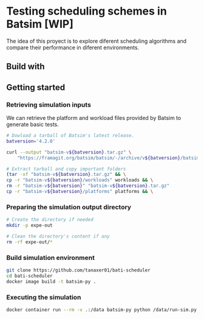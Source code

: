 # Testing scheduling schemes in Batsim [WIP]
The idea of this proyect is to explore diferent scheduling algorithms
and compare their performance in diferent environments.

## Build with

## Getting started
### Retrieving simulation inputs
We can retrieve the platform and workload files provided by Batsim to generate basic tests.

```bash
# Dowload a tarball of Batsim's latest release.
batversion='4.2.0'

curl --output "batsim-v${batversion}.tar.gz" \
    "https://framagit.org/batsim/batsim/-/archive/v${batversion}/batsim-v${batversion}.tar.gz"

# Extract tarball and copy important folders
(tar -xf "batsim-v${batversion}.tar.gz" && \
cp -r "batsim-v${batversion}/workloads" workloads && \
rm -r "batsim-v${batversion}" "batsim-v${batversion}.tar.gz"
cp -r "batsim-v${batversion}/platforms" platforms && \
```

### Preparing the simulation output directory
```bash
# Create the directory if needed
mkdir -p expe-out

# Clean the directory's content if any
rm -rf expe-out/*
```
### Build simulation environment
```bash
git clone https://github.com/tanaxer01/bati-scheduler
cd bati-scheduler
docker image build -t batsim-py .
```

### Executing the simulation
```bash
docker container run --rm -v .:/data batsim-py python /data/run-sim.py
```
